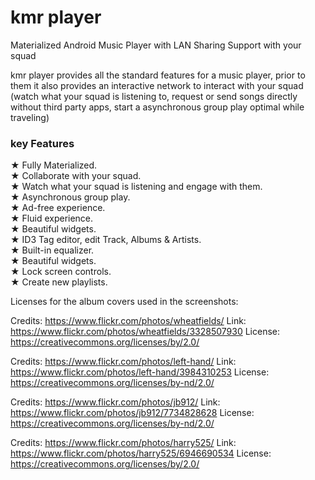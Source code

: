 # kmr player
Materialized Android Music Player with LAN Sharing Support with your squad

kmr player provides all the standard features for a music player, prior to them it also provides an interactive network to interact with your squad (watch what your squad is listening to, request or send songs directly without third party apps, start a asynchronous group play optimal while traveling)


### key Features
★ Fully Materialized.<br/>
★ Collaborate with your squad.<br/>
★ Watch what your squad is listening and engage with them.<br/>
★ Asynchronous group play.<br/>
★ Ad-free experience.<br/>
★ Fluid experience.<br/>
★ Beautiful widgets.<br/>
★ ID3 Tag editor, edit Track, Albums & Artists.<br/>
★ Built-in equalizer.<br/>
★ Beautiful widgets.<br/>
★ Lock screen controls.<br/>
★ Create new playlists.<br/>


Licenses for the album covers used in the screenshots:

Credits: https://www.flickr.com/photos/wheatfields/
Link: https://www.flickr.com/photos/wheatfields/3328507930
License: https://creativecommons.org/licenses/by/2.0/

Credits: https://www.flickr.com/photos/left-hand/
Link: https://www.flickr.com/photos/left-hand/3984310253
License: https://creativecommons.org/licenses/by-nd/2.0/

Credits: https://www.flickr.com/photos/jb912/
Link: https://www.flickr.com/photos/jb912/7734828628
License: https://creativecommons.org/licenses/by-nd/2.0/

Credits: https://www.flickr.com/photos/harry525/
Link: https://www.flickr.com/photos/harry525/6946690534
License: https://creativecommons.org/licenses/by/2.0/

